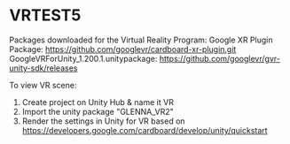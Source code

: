 # VRTEST5

Packages downloaded for the Virtual Reality Program:
Google XR Plugin Package: https://github.com/googlevr/cardboard-xr-plugin.git  
GoogleVRForUnity_1.200.1.unitypackage: https://github.com/googlevr/gvr-unity-sdk/releases 

To view VR scene:
1. Create project on Unity Hub & name it VR
2. Import the unity package "GLENNA_VR2"
3. Render the settings in Unity for VR based on https://developers.google.com/cardboard/develop/unity/quickstart
